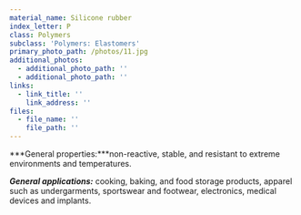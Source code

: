 ```yaml
---
material_name: Silicone rubber
index_letter: P
class: Polymers
subclass: 'Polymers: Elastomers'
primary_photo_path: /photos/11.jpg
additional_photos:
  - additional_photo_path: ''
  - additional_photo_path: ''
links:
  - link_title: ''
    link_address: ''
files:
  - file_name: ''
    file_path: ''
---
```


***General properties:***non-reactive, stable, and resistant to extreme environments and temperatures.

***General applications:*** cooking, baking, and food storage products, apparel such as undergarments, sportswear and footwear, electronics, medical devices and implants.&nbsp;